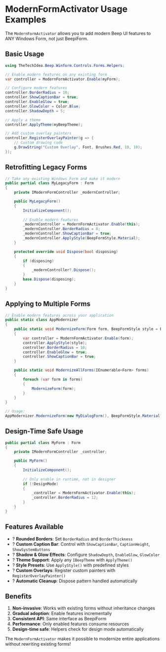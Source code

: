 # ModernFormActivator Usage Examples

The `ModernFormActivator` allows you to add modern Beep UI features to ANY Windows Form, not just BeepiForm.

## Basic Usage

```csharp
using TheTechIdea.Beep.Winform.Controls.Forms.Helpers;

// Enable modern features on any existing form
var controller = ModernFormActivator.Enable(myForm);

// Configure modern features
controller.BorderRadius = 10;
controller.ShowCaptionBar = true;
controller.EnableGlow = true;
controller.GlowColor = Color.Blue;
controller.ShadowDepth = 5;

// Apply a theme
controller.ApplyTheme(myBeepTheme);

// Add custom overlay painters
controller.RegisterOverlayPainter(g => {
    // Custom drawing code
    g.DrawString("Custom Overlay", Font, Brushes.Red, 10, 10);
});
```

## Retrofitting Legacy Forms

```csharp
// Take any existing Windows Form and make it modern
public partial class MyLegacyForm : Form
{
    private IModernFormController _modernController;

    public MyLegacyForm()
    {
        InitializeComponent();
        
        // Enable modern features
        _modernController = ModernFormActivator.Enable(this);
        _modernController.BorderRadius = 8;
        _modernController.ShowCaptionBar = true;
        _modernController.ApplyStyle(BeepFormStyle.Material);
    }

    protected override void Dispose(bool disposing)
    {
        if (disposing)
        {
            _modernController?.Dispose();
        }
        base.Dispose(disposing);
    }
}
```

## Applying to Multiple Forms

```csharp
// Enable modern features across your application
public static class AppModernizer
{
    public static void ModernizeForm(Form form, BeepFormStyle style = BeepFormStyle.Modern)
    {
        var controller = ModernFormActivator.Enable(form);
        controller.ApplyStyle(style);
        controller.BorderRadius = 10;
        controller.EnableGlow = true;
        controller.ShowCaptionBar = true;
    }

    public static void ModernizeAllForms(IEnumerable<Form> forms)
    {
        foreach (var form in forms)
        {
            ModernizeForm(form);
        }
    }
}

// Usage:
AppModernizer.ModernizeForm(new MyDialogForm(), BeepFormStyle.Material);
```

## Design-Time Safe Usage

```csharp
public partial class MyForm : Form
{
    private IModernFormController _controller;

    public MyForm()
    {
        InitializeComponent();
        
        // Only enable in runtime, not in designer
        if (!DesignMode)
        {
            _controller = ModernFormActivator.Enable(this);
            _controller.BorderRadius = 12;
        }
    }
}
```

## Features Available

- ? **Rounded Borders**: Set `BorderRadius` and `BorderThickness`
- ? **Custom Caption Bar**: Control with `ShowCaptionBar`, `CaptionHeight`, `ShowSystemButtons`
- ? **Shadow & Glow Effects**: Configure `ShadowDepth`, `EnableGlow`, `GlowColor`
- ? **Theme Support**: Apply any `IBeepTheme` with `ApplyTheme()`
- ? **Style Presets**: Use `ApplyStyle()` with predefined styles
- ? **Custom Overlays**: Register custom painters with `RegisterOverlayPainter()`
- ? **Automatic Cleanup**: Dispose pattern handled automatically

## Benefits

1. **Non-invasive**: Works with existing forms without inheritance changes
2. **Gradual adoption**: Enable features incrementally
3. **Consistent API**: Same interface as BeepiForm
4. **Performance**: Only enabled features consume resources
5. **Design-time safe**: Helpers check for design mode automatically

The `ModernFormActivator` makes it possible to modernize entire applications without rewriting existing forms!